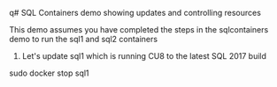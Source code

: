 q# SQL Containers demo showing updates and controlling resources

This demo assumes you have completed the steps in the sqlcontainers demo to run the sql1 and sql2 containers

1. Let's update sql1 which is running CU8 to the latest SQL 2017 build

sudo docker stop sql1



